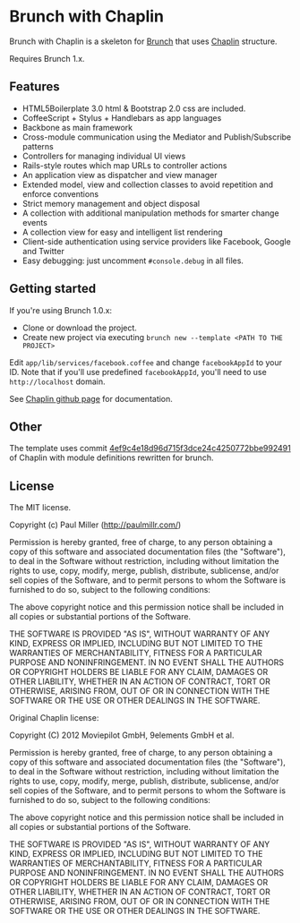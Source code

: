 # Brunch with Chaplin
Brunch with Chaplin is a skeleton for [Brunch](http://brunch.io)
that uses [Chaplin](https://github.com/moviepilot/chaplin) structure.

Requires Brunch 1.x.

## Features
* HTML5Boilerplate 3.0 html & Bootstrap 2.0 css are included.
* CoffeeScript + Stylus + Handlebars as app languages
* Backbone as main framework
* Cross-module communication using the Mediator and Publish/Subscribe patterns
* Controllers for managing individual UI views
* Rails-style routes which map URLs to controller actions
* An application view as dispatcher and view manager
* Extended model, view and collection classes to avoid repetition and
enforce conventions
* Strict memory management and object disposal
* A collection with additional manipulation methods for smarter change events
* A collection view for easy and intelligent list rendering
* Client-side authentication using service providers like Facebook, Google
and Twitter
* Easy debugging: just uncomment `#console.debug` in all files.

## Getting started
If you're using Brunch 1.0.x:

* Clone or download the project.
* Create new project via executing `brunch new --template <PATH TO THE PROJECT>`

Edit `app/lib/services/facebook.coffee` and change `facebookAppId` to your ID. 
Note that if you'll use predefined `facebookAppId`, you'll need to use
`http://localhost` domain.

See [Chaplin github page](https://github.com/moviepilot/chaplin) for
documentation.

## Other
The template uses commit [4ef9c4e18d96d715f3dce24c4250772bbe992491](https://github.com/moviepilot/chaplin/commit/4ef9c4e18d96d715f3dce24c4250772bbe992491) of Chaplin with module definitions rewritten for brunch.

## License
The MIT license.

Copyright (c) Paul Miller (http://paulmillr.com/)

Permission is hereby granted, free of charge, to any person obtaining a copy of
this software and associated documentation files (the "Software"), to deal in
the Software without restriction, including without limitation the rights to
use, copy, modify, merge, publish, distribute, sublicense, and/or sell copies
of the Software, and to permit persons to whom the Software is furnished to do
so, subject to the following conditions:

The above copyright notice and this permission notice shall be included in all
copies or substantial portions of the Software.

THE SOFTWARE IS PROVIDED "AS IS", WITHOUT WARRANTY OF ANY KIND, EXPRESS OR
IMPLIED, INCLUDING BUT NOT LIMITED TO THE WARRANTIES OF MERCHANTABILITY,
FITNESS FOR A PARTICULAR PURPOSE AND NONINFRINGEMENT. IN NO EVENT SHALL THE
AUTHORS OR COPYRIGHT HOLDERS BE LIABLE FOR ANY CLAIM, DAMAGES OR OTHER
LIABILITY, WHETHER IN AN ACTION OF CONTRACT, TORT OR OTHERWISE, ARISING FROM,
OUT OF OR IN CONNECTION WITH THE SOFTWARE OR THE USE OR OTHER DEALINGS IN THE
SOFTWARE.

Original Chaplin license:

Copyright (C) 2012 Moviepilot GmbH, 9elements GmbH et al.

Permission is hereby granted, free of charge, to any person obtaining a copy of
this software and associated documentation files (the "Software"), to deal in
the Software without restriction, including without limitation the rights to
use, copy, modify, merge, publish, distribute, sublicense, and/or sell copies
of the Software, and to permit persons to whom the Software is furnished to do
so, subject to the following conditions:

The above copyright notice and this permission notice shall be included in all
copies or substantial portions of the Software.

THE SOFTWARE IS PROVIDED "AS IS", WITHOUT WARRANTY OF ANY KIND, EXPRESS OR
IMPLIED, INCLUDING BUT NOT LIMITED TO THE WARRANTIES OF MERCHANTABILITY,
FITNESS FOR A PARTICULAR PURPOSE AND NONINFRINGEMENT. IN NO EVENT SHALL THE
AUTHORS OR COPYRIGHT HOLDERS BE LIABLE FOR ANY CLAIM, DAMAGES OR OTHER
LIABILITY, WHETHER IN AN ACTION OF CONTRACT, TORT OR OTHERWISE, ARISING FROM,
OUT OF OR IN CONNECTION WITH THE SOFTWARE OR THE USE OR OTHER DEALINGS IN THE
SOFTWARE.
